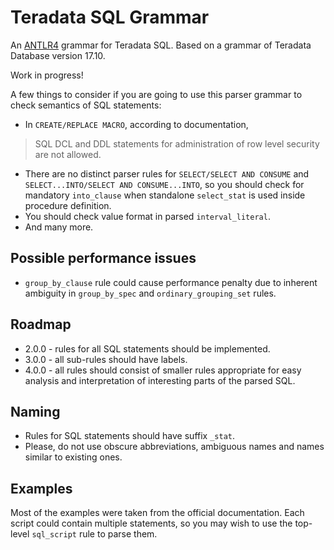 # Teradata SQL Grammar  

An [ANTLR4](https://www.antlr.org/) grammar for Teradata SQL. Based on a grammar of Teradata Database version 17.10.  

Work in progress!

A few things to consider if you are going to use this parser grammar to check semantics of SQL statements:  
- In `CREATE/REPLACE MACRO`, according to documentation, 
> SQL DCL and DDL statements for administration of row level security are not allowed.  
- There are no distinct parser rules for `SELECT/SELECT AND CONSUME` and `SELECT...INTO/SELECT AND CONSUME...INTO`,
so you should check for mandatory `into_clause` when standalone `select_stat` is used inside procedure definition.
- You should check value format in parsed `interval_literal`.  
- And many more.

## Possible performance issues  
- `group_by_clause` rule could cause performance penalty due to inherent ambiguity 
in `group_by_spec` and `ordinary_grouping_set` rules.

## Roadmap
- 2.0.0 - rules for all SQL statements should be implemented.  
- 3.0.0 - all sub-rules should have labels.  
- 4.0.0 - all rules should consist of smaller rules appropriate for easy analysis and interpretation 
of interesting parts of the parsed SQL.  

## Naming  
- Rules for SQL statements should have suffix `_stat`.  
- Please, do not use obscure abbreviations, ambiguous names and names similar to existing ones.

## Examples
Most of the examples were taken from the official documentation.
Each script could contain multiple statements, so you may wish to use the top-level `sql_script` rule to parse them.
